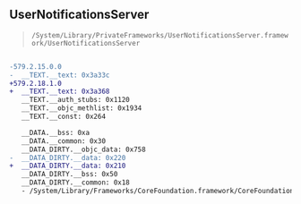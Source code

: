## UserNotificationsServer

> `/System/Library/PrivateFrameworks/UserNotificationsServer.framework/UserNotificationsServer`

```diff

-579.2.15.0.0
-  __TEXT.__text: 0x3a33c
+579.2.18.1.0
+  __TEXT.__text: 0x3a368
   __TEXT.__auth_stubs: 0x1120
   __TEXT.__objc_methlist: 0x1934
   __TEXT.__const: 0x264

   __DATA.__bss: 0xa
   __DATA.__common: 0x30
   __DATA_DIRTY.__objc_data: 0x758
-  __DATA_DIRTY.__data: 0x220
+  __DATA_DIRTY.__data: 0x210
   __DATA_DIRTY.__bss: 0x50
   __DATA_DIRTY.__common: 0x18
   - /System/Library/Frameworks/CoreFoundation.framework/CoreFoundation

```
